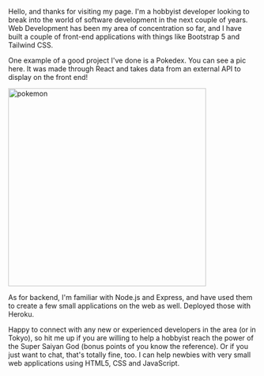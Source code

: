   Hello, and thanks for visiting my page. I'm a hobbyist developer looking to break into the world of software development in the next couple of years. Web Development has been my area of concentration so far, and I have built a couple of front-end applications with things like Bootstrap 5 and Tailwind CSS. 
  
  One example of a good project I've done is a Pokedex. You can see a pic here. It was made through React and takes data from an external API to display on the front end!
  
  
  <img width="400" height="400" alt="pokemon" src="https://user-images.githubusercontent.com/64384242/166128196-dc61d44b-2f28-4d13-a6f3-e262e06d3394.png">

  
  As for backend, I'm familiar with Node.js and Express, and have used them to create a few small applications on the web as well. Deployed those with Heroku.
  
  Happy to connect with any new or experienced developers in the area (or in Tokyo), so hit me up if you are willing to help a hobbyist reach the power of the Super Saiyan God (bonus points of you know the reference). Or if you just want to chat, that's totally fine, too. I can help newbies with very small web applications using HTML5, CSS and JavaScript.
